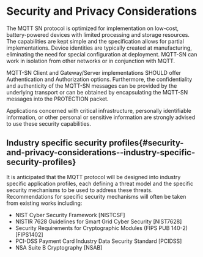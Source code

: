 <!--
---
toc:
  auto: false
  label: Security and Privacy Considerations
  enumerate: Appendix B.
  children:
  - label: Industry specific security profiles
    enumerate: B.1
---
-->
# Security and Privacy Considerations

<!--
Note: OASIS strongly recommends that Technical Committees consider issues that might affect safety, security, privacy,
and/or data protection in implementations of their work products and document these for implementers and adopters.
For some purposes, you may find it required, e.g. if you apply for IANA registration.

While it may not be immediately obvious how your work product might make systems vulnerable to attack, most work products,
because they involve communications between systems, message formats, or system settings, open potential channels for exploit.
For example, IETF [RFC3552] lists "eavesdropping, replay, message insertion, deletion, modification, and man-in-the-middle"
as well as potential denial of service attacks as threats that must be considered and, if appropriate, addressed in IETF RFCs.

In addition to considering and describing foreseeable risks, this section should include guidance on how implementers and
adopters can protect against these risks.

We encourage editors and TC members concerned with this subject to read Guidelines for Writing RFC Text on Security Considerations,
IETF [RFC3552], for more information.
-->
The MQTT SN protocol is optimized for implementation on low-cost, battery-powered devices with limited processing and storage resources.
The capabilities are kept simple and the specification allows for partial implementations.
Device identities are typically created at manufacturing, eliminating the need for special configuration at deployment.
MQTT-SN can work in isolation from other networks or in conjunction with MQTT.

MQTT-SN Client and Gateway/Server implementations SHOULD offer Authentication and Authorization options.
Furthermore, the confidentiality and authenticity of the MQTT-SN messages can be provided by the underlying transport or
can be obtained by encapsulating the MQTT-SN messages into the PROTECTION packet.

Applications concerned with critical infrastructure, personally identifiable information,
or other personal or sensitive information are strongly advised to use these security capabilities.

## Industry specific security profiles{#security-and-privacy-considerations--industry-specific-security-profiles}

It is anticipated that the MQTT protocol will be designed into industry specific application profiles,
each defining a threat model and the specific security mechanisms to be used to address these threats.
Recommendations for specific security mechanisms will often be taken from existing works including:
<!-- transformation-note: listed below entries in informative references A.2 and moved code to the end of the list items. -->

- NIST Cyber Security Framework \[NISTCSF] 
- NISTIR 7628 Guidelines for Smart Grid Cyber Security \[NIST7628]
- Security Requirements for Cryptographic Modules (FIPS PUB 140-2) \[FIPS1402]
- PCI-DSS Payment Card Industry Data Security Standard \[PCIDSS]
- NSA Suite B Cryptography \[NSAB]
